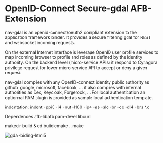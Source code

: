 # OpenID-Connect Secure-gdal AFB-Extension

nav-gdal is an openid-connect/oAuth2 compliant extension to the application framework binder. It provides a secure filtering gdal for REST and websocket incoming requests.

On the external Internet interface is leverage OpenID user profile services to map incoming browser to profile and roles as defined by the identity authority. On the backend level (micro-service APIs) it respond to Cynagora privilege request for lower micro-service API to accept or deny a given request.

nav-gdal complies with any OpenID-connect identity public authority as github, google, microsoft, facebook, ... it also complies with internal authorities as Dex, Keycloak, Forgerock, ... For local authentication an optionnal PAM plugin is provided as sample local authentication template.

indentation: indent -ppi3 -i4 -nut -l160 -ip4 -as -slc -br -ce -di4 -brs *.c

Dependences
	afb-libafb
	pam-devel
	libcurl

makedir build & cd build
cmake ..
make

![gdal-biding-html5](docs/assets/afb-nav-gdal-archi.jpg)
